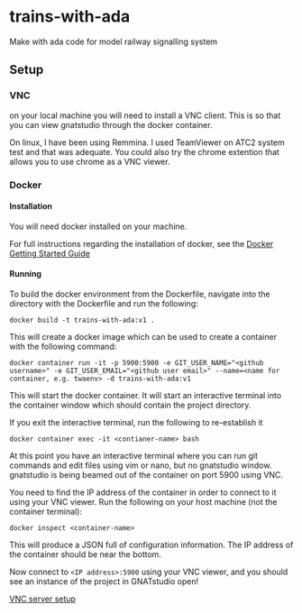 # trains-with-ada
Make with ada code for model railway signalling system


## Setup

### VNC
on your local machine you will need to install a VNC client. This is so that you can view gnatstudio through the docker container.

On linux, I have been using Remmina. I used TeamViewer on ATC2 system test and that was adequate. You could also try the chrome extention that allows you to use chrome as a VNC viewer.

### Docker

#### Installation
You will need docker installed on your machine.

For full instructions regarding the installation of docker, see the [Docker Getting Started Guide](https://www.docker.com/get-started)

#### Running
To build the docker environment from the Dockerfile, navigate into the directory with the Dockerfile and run the following:
```
docker build -t trains-with-ada:v1 .
```

This will create a docker image which can be used to create a container with the following command:

```
docker container run -it -p 5900:5900 -e GIT_USER_NAME="<github username>" -e GIT_USER_EMAIL="<github user email>" --name=<name for container, e.g. twaenv> -d trains-with-ada:v1
```

This will start the docker container. It will start an interactive terminal into the container window which should contain the project directory.

If you exit the interactive terminal, run the following to re-establish it
```
docker container exec -it <contianer-name> bash
```

At this point you have an interactive terminal where you can run git commands and edit files using vim or nano, but no gnatstudio window. gnatstudio is being beamed out of the container on port 5900 using VNC.

You need to find the IP address of the container in order to connect to it using your VNC viewer. Run the following on your host machine (not the container terminal):
```
docker inspect <container-name>
```

This will produce a JSON full of configuration information. The IP address of the container should be near the bottom.

Now connect to `<IP address>:5900` using your VNC viewer, and you should see an instance of the project in GNATstudio open!


[VNC server setup](https://www.cloudsavvyit.com/10520/how-to-run-gui-applications-in-a-docker-container/)

